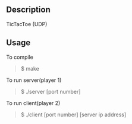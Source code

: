 ## Description
TicTacToe (UDP)

## Usage
To compile

> $ make

To run server(player 1)

> $ ./server [port number]

To run client(player 2)

> $ ./client [port number] [server ip address]
